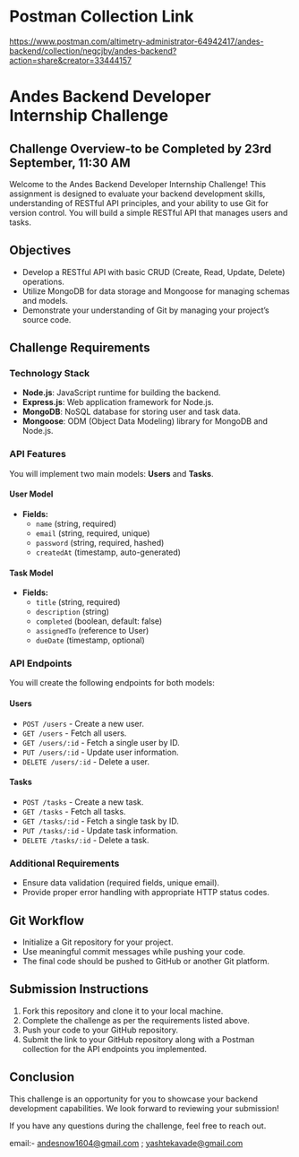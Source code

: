 # Postman Collection Link
https://www.postman.com/altimetry-administrator-64942417/andes-backend/collection/negcjby/andes-backend?action=share&creator=33444157

# Andes Backend Developer Internship Challenge

## Challenge Overview-to be Completed by 23rd September, 11:30 AM

Welcome to the Andes Backend Developer Internship Challenge! This assignment is designed to evaluate your backend development skills, understanding of RESTful API principles, and your ability to use Git for version control. You will build a simple RESTful API that manages users and tasks.

## Objectives

- Develop a RESTful API with basic CRUD (Create, Read, Update, Delete) operations.
- Utilize MongoDB for data storage and Mongoose for managing schemas and models.
- Demonstrate your understanding of Git by managing your project’s source code.

## Challenge Requirements

### Technology Stack

- **Node.js**: JavaScript runtime for building the backend.
- **Express.js**: Web application framework for Node.js.
- **MongoDB**: NoSQL database for storing user and task data.
- **Mongoose**: ODM (Object Data Modeling) library for MongoDB and Node.js.

### API Features

You will implement two main models: **Users** and **Tasks**.

#### User Model

- **Fields:**
  - `name` (string, required)
  - `email` (string, required, unique)
  - `password` (string, required, hashed)
  - `createdAt` (timestamp, auto-generated)

#### Task Model

- **Fields:**
  - `title` (string, required)
  - `description` (string)
  - `completed` (boolean, default: false)
  - `assignedTo` (reference to User)
  - `dueDate` (timestamp, optional)

### API Endpoints

You will create the following endpoints for both models:

#### Users

- `POST /users` - Create a new user.
- `GET /users` - Fetch all users.
- `GET /users/:id` - Fetch a single user by ID.
- `PUT /users/:id` - Update user information.
- `DELETE /users/:id` - Delete a user.

#### Tasks

- `POST /tasks` - Create a new task.
- `GET /tasks` - Fetch all tasks.
- `GET /tasks/:id` - Fetch a single task by ID.
- `PUT /tasks/:id` - Update task information.
- `DELETE /tasks/:id` - Delete a task.

### Additional Requirements

- Ensure data validation (required fields, unique email).
- Provide proper error handling with appropriate HTTP status codes.

## Git Workflow

- Initialize a Git repository for your project.
- Use meaningful commit messages while pushing your code.
- The final code should be pushed to GitHub or another Git platform.

## Submission Instructions

1. Fork this repository and clone it to your local machine.
2. Complete the challenge as per the requirements listed above.
3. Push your code to your GitHub repository.
4. Submit the link to your GitHub repository along with a Postman collection for the API endpoints you implemented.

## Conclusion

This challenge is an opportunity for you to showcase your backend development capabilities. We look forward to reviewing your submission!

If you have any questions during the challenge, feel free to reach out.

email:- andesnow1604@gmail.com ; yashtekavade@gmail.com
